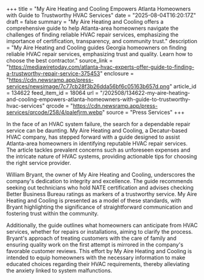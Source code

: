 +++
title = "My Aire Heating and Cooling Empowers Atlanta Homeowners with Guide to Trustworthy HVAC Services"
date = "2025-08-04T16:20:17Z"
draft = false
summary = "My Aire Heating and Cooling offers a comprehensive guide to help Atlanta-area homeowners navigate the challenges of finding reliable HVAC repair services, emphasizing the importance of certification, transparency, and community trust."
description = "My Aire Heating and Cooling guides Georgia homeowners on finding reliable HVAC repair services, emphasizing trust and quality. Learn how to choose the best contractor."
source_link = "https://mediawiretoday.com/atlanta-hvac-experts-offer-guide-to-finding-a-trustworthy-repair-service-375453"
enclosure = "https://cdn.newsramp.app/press-services/newsimage/7c77cb28f3b26dda56bf6c05163b657d.png"
article_id = 134622
feed_item_id = 18064
url = "/202508/134622-my-aire-heating-and-cooling-empowers-atlanta-homeowners-with-guide-to-trustworthy-hvac-services"
qrcode = "https://cdn.newsramp.app/press-services/qrcode/258/4/palefjrm.webp"
source = "Press Services"
+++

<p>In the face of an HVAC system failure, the search for a dependable repair service can be daunting. My Aire Heating and Cooling, a Decatur-based HVAC company, has stepped forward with a guide designed to assist Atlanta-area homeowners in identifying reputable HVAC repair services. The article tackles prevalent concerns such as unforeseen expenses and the intricate nature of HVAC systems, providing actionable tips for choosing the right service provider.</p><p>William Bryant, the owner of My Aire Heating and Cooling, underscores the company's dedication to integrity and excellence. The guide recommends seeking out technicians who hold NATE certification and advises checking Better Business Bureau ratings as markers of a trustworthy service. My Aire Heating and Cooling is presented as a model of these standards, with Bryant highlighting the significance of straightforward communication and fostering trust within the community.</p><p>Additionally, the guide outlines what homeowners can anticipate from HVAC services, whether for repairs or installations, aiming to clarify the process. Bryant's approach of treating customers with the care of family and ensuring quality work on the first attempt is mirrored in the company's favorable customer reviews. This effort by My Aire Heating and Cooling is intended to equip homeowners with the necessary information to make educated choices regarding their HVAC requirements, thereby alleviating the anxiety linked to system malfunctions.</p>